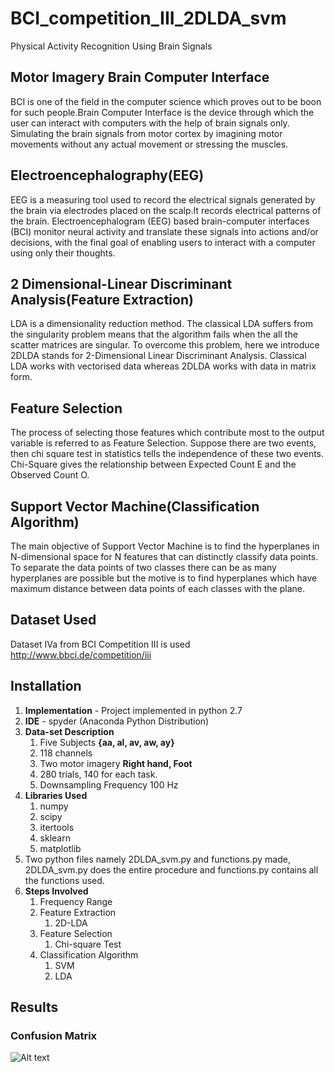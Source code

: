 # BCI_competition_III_2DLDA_svm
Physical Activity Recognition Using Brain Signals

## **Motor Imagery Brain Computer Interface**
BCI is one of the field in the computer science which proves out to be boon for such people.Brain Computer Interface is the device through which the user can interact with computers with the help of brain signals only. Simulating the brain signals from motor cortex by imagining motor movements without any actual movement or stressing the muscles.

## **Electroencephalography(EEG)** 
EEG is a measuring tool used to record the electrical signals generated by the brain via electrodes placed on the scalp.It records electrical patterns of the brain. Electroencephalogram (EEG) based brain-computer interfaces (BCI) monitor neural activity and translate these signals into actions and/or decisions, with the final goal of enabling users to interact with a computer using only their thoughts.  

## **2 Dimensional-Linear Discriminant Analysis(Feature Extraction)**
LDA is a dimensionality reduction method. The classical LDA suffers from the singularity problem means that the algorithm fails when the all the scatter matrices are singular. To overcome this problem, here we introduce 2DLDA stands for 2-Dimensional Linear Discriminant Analysis. Classical LDA works with vectorised data whereas 2DLDA works with data in matrix form.

## **Feature Selection**
The process of selecting those features which contribute most to the output variable is referred to as Feature Selection. Suppose there are two events, then chi square test in statistics tells the independence of these two events. Chi-Square gives the relationship between Expected Count E and the Observed Count O.

## **Support Vector Machine(Classification Algorithm)**
The main objective of Support Vector Machine is to find the hyperplanes in N-dimensional space for N features that can distinctly classify data points. To separate the data points of two classes there can be as many hyperplanes are possible but the motive is to find hyperplanes which have maximum distance between data points of each classes with the plane. 

## **Dataset Used**
Dataset IVa from BCI Competition III is used http://www.bbci.de/competition/iii

## **Installation**
1. **Implementation** - Project implemented in python 2.7
2. **IDE** - spyder (Anaconda Python Distribution)
3. **Data-set Description**  
    1. Five Subjects **{aa, al, av, aw, ay}**
    2. 118 channels
    3. Two motor imagery **Right hand, Foot**
    4. 280 trials, 140 for each task.
    5. Downsampling Frequency 100 Hz
4. **Libraries Used**
    1. numpy
    2. scipy
    3. itertools
    4. sklearn
    5. matplotlib
 5. Two python files namely 2DLDA_svm.py and functions.py made, 2DLDA_svm.py does the entire procedure and functions.py contains all the functions used.
 6. **Steps Involved**
    1. Frequency Range
    2. Feature Extraction
        1. 2D-LDA
    3. Feature Selection 
        1. Chi-square Test
    4. Classification Algorithm
        1. SVM
        2. LDA
  ## **Results**
  ### **Confusion Matrix**
  ![Alt text](D:/ceeri/images/lda_al.jpg?raw=true "Title")
    
